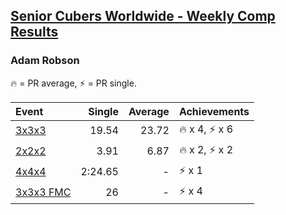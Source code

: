 <style>table {white-space: nowrap;}</style>

## [Senior Cubers Worldwide - Weekly Comp Results](/scw-comp/results/)
### Adam Robson

<span style="white-space: nowrap;">🔥 = PR average</span>, <span style="white-space: nowrap;">⚡ = PR single</span>.

| Event | Single | Average | Achievements|
| :-- | --: | --: | :-- |
| [3x3x3](333.md) | 19.54 | 23.72 | 🔥 x 4, ⚡ x 6 |
| [2x2x2](222.md) | 3.91 | 6.87 | 🔥 x 2, ⚡ x 2 |
| [4x4x4](444.md) | 2:24.65 | - | ⚡ x 1 |
| [3x3x3 FMC](333fm.md) | 26 | - | ⚡ x 4 |

<!-- Global site tag (gtag.js) - Google Analytics -->
<script async src="https://www.googletagmanager.com/gtag/js?id=UA-86348435-3"></script>
<script>window.dataLayer = window.dataLayer || []; function gtag() {dataLayer.push(arguments);} gtag('js', new Date()); gtag('config', 'UA-86348435-3');</script>
